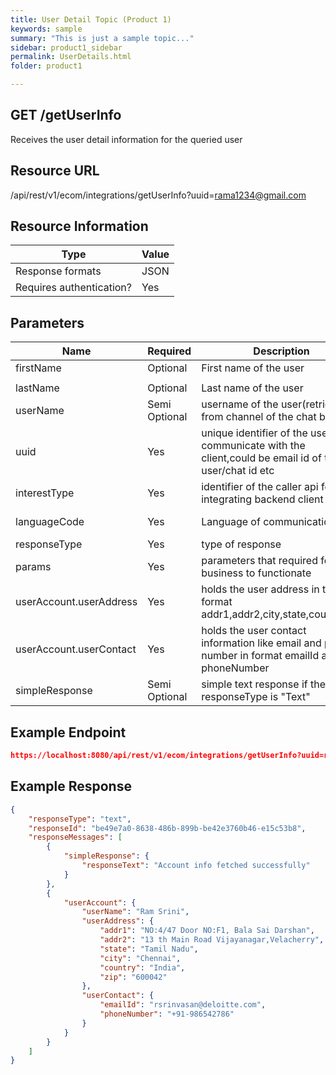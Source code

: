 ```yaml
---
title: User Detail Topic (Product 1)
keywords: sample
summary: "This is just a sample topic..."
sidebar: product1_sidebar
permalink: UserDetails.html
folder: product1

---
```





## GET /getUserInfo

Receives the user detail information for the queried user

## Resource URL

/api/rest/v1/ecom/integrations/getUserInfo?uuid=rama1234@gmail.com

## Resource Information

| Type                     | Value |
| ------------------------ | ----- |
| Response formats         | JSON  |
| Requires authentication? | Yes   |

## Parameters

| Name                    | Required      | Description                                                  | Default | Value             |
| ----------------------- | ------------- | ------------------------------------------------------------ | ------- | ----------------- |
| firstName               | Optional      | First name of the user                                       | -       | Ram               |
|                         |               |                                                              |         |                   |
| lastName                | Optional      | Last name of the user                                        | -       | Srini             |
| userName                | Semi Optional | username of the user(retrieved from channel of the chat bot) | -       | ram123            |
| uuid                    | Yes           | unique identifier of the user to communicate with the client,could be email id of the user/chat id etc | -       | ram123@gmail.com  |
| interestType            | Yes           | identifier of the caller api for integrating backend client  | -       | cancel-order      |
| languageCode            | Yes           | Language of communication                                    | en-US   | en-US/en-AU/en-UK |
| responseType            | Yes           | type of response                                             | text    | text/card/media   |
| params                  | Yes           | parameters that required for the business to functionate     |         |                   |
| userAccount.userAddress | Yes           | holds the user address in this format addr1,addr2,city,state,country,zip |         |                   |
| userAccount.userContact | Yes           | holds the user contact information like email and phone number in format emailId and phoneNumber |         |                   |
| simpleResponse          | Semi Optional | simple text response if the responseType is "Text"           |         |                   |



## Example Endpoint 

``````json
https://localhost:8080/api/rest/v1/ecom/integrations/getUserInfo?uuid=rama1234@gmail.com
``````

## Example Response

``````json
{
    "responseType": "text",
    "responseId": "be49e7a0-8638-486b-899b-be42e3760b46-e15c53b8",
    "responseMessages": [
        {
            "simpleResponse": {
                "responseText": "Account info fetched successfully"
            }
        },
        {
            "userAccount": {
                "userName": "Ram Srini",
                "userAddress": {
                    "addr1": "NO:4/47 Door NO:F1, Bala Sai Darshan",
                    "addr2": "13 th Main Road Vijayanagar,Velacherry",
                    "state": "Tamil Nadu",
                    "city": "Chennai",
                    "country": "India",
                    "zip": "600042"
                },
                "userContact": {
                    "emailId": "rsrinvasan@deloitte.com",
                    "phoneNumber": "+91-986542786"
                }
            }
        }
    ]
}
``````